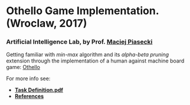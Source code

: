 # Othello Game Implementation. (Wroclaw, 2017)

### Artificial Intelligence Lab, by Prof. [Maciej Piasecki](https://www.linkedin.com/in/maciej-piasecki-020b657/)

Getting familiar with *min-max* algorithm and its *alpha-beta pruning* extension through the implementation of a human against machine board game: [Othello](https://en.wikipedia.org/wiki/Reversi)

For more info see:

+ [**Task Definition.pdf**](https://github.com/misrraimsp/othelloGame/blob/master/Task%20Definition.pdf)
+ [**References**](https://github.com/misrraimsp/othelloGame/tree/master/References)

